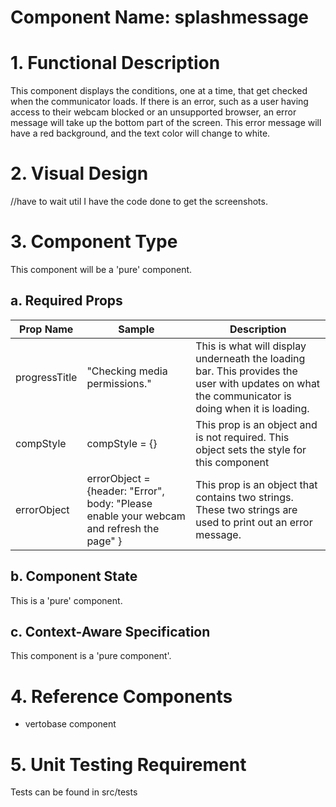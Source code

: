 # Component Name: splashmessage #
# 1. Functional Description #

This component displays the conditions, one at a time, that get checked when the communicator loads. If there is an error, such as a user having access to their webcam blocked or an unsupported browser, an error message will take up the bottom part of the screen. This error message will have a red background, and the text color will change to white.  

# 2. Visual Design #

//have to wait util I have the code done to get the screenshots.

# 3. Component Type #

This component will be a 'pure' component.

## a. Required Props ##

| Prop Name | Sample | Description |
| ------------ | ------------- | ------------- |
| progressTitle | "Checking media permissions." | This is what will display underneath the loading bar. This provides the user with updates on what the communicator is doing when it is loading. |
| compStyle | compStyle = {} | This prop is an object and is not required. This object sets the style for this component |
| errorObject | errorObject = {header: "Error", body: "Please enable your webcam and refresh the page"  } | This prop is an object that contains two strings. These two strings are used to print out an error message. |

## b. Component State ##

This is a 'pure' component.

## c. Context-Aware Specification ##

This component is a 'pure component'.

# 4. Reference Components #

* vertobase component

# 5. Unit Testing Requirement #

 Tests can be found in src/tests
